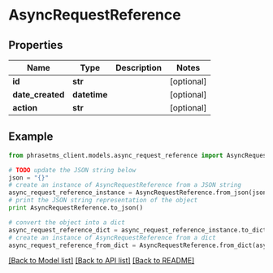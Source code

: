 # AsyncRequestReference

## Properties

| Name             | Type         | Description | Notes      |
| ---------------- | ------------ | ----------- | ---------- |
| **id**           | **str**      |             | [optional] |
| **date_created** | **datetime** |             | [optional] |
| **action**       | **str**      |             | [optional] |

## Example

```python
from phrasetms_client.models.async_request_reference import AsyncRequestReference

# TODO update the JSON string below
json = "{}"
# create an instance of AsyncRequestReference from a JSON string
async_request_reference_instance = AsyncRequestReference.from_json(json)
# print the JSON string representation of the object
print AsyncRequestReference.to_json()

# convert the object into a dict
async_request_reference_dict = async_request_reference_instance.to_dict()
# create an instance of AsyncRequestReference from a dict
async_request_reference_from_dict = AsyncRequestReference.from_dict(async_request_reference_dict)
```

[[Back to Model list]](../README.md#documentation-for-models) [[Back to API list]](../README.md#documentation-for-api-endpoints) [[Back to README]](../README.md)
